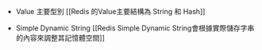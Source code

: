 


- Value 主要型別
[[Redis 的Value主要結構為 String 和 Hash]]

- Simple Dynamic String
[[Redis Simple Dynamic String會根據實際儲存字串的內容來調整其記憶體空間]]
